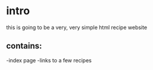 # intro 
this is going to be a very, very simple html recipe website

## contains: 
-index page 
-links to a few recipes 
